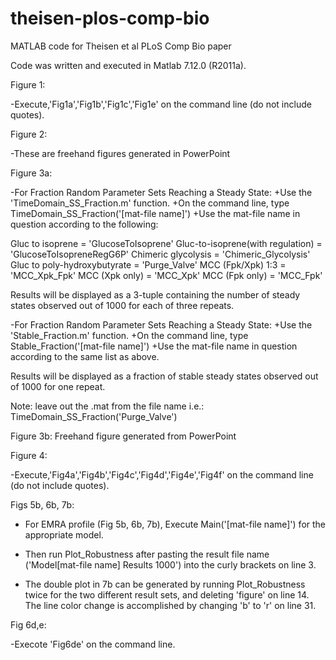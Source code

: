 # theisen-plos-comp-bio
MATLAB code for Theisen et al PLoS Comp Bio paper

Code was written and executed in Matlab 7.12.0 (R2011a).

Figure 1:

-Execute,'Fig1a','Fig1b','Fig1c','Fig1e' on the command line (do not include quotes).

Figure 2: 

-These are freehand figures generated in PowerPoint

Figure 3a: 

-For Fraction Random Parameter Sets Reaching a Steady State:
	+Use the 'TimeDomain_SS_Fraction.m' function.
	+On the command line, type TimeDomain_SS_Fraction('[mat-file name]')
	+Use the mat-file name in question according to the following:

Gluc to isoprene = 'GlucoseToIsoprene'
Gluc-to-isoprene(with regulation) = 'GlucoseToIsopreneRegG6P'
Chimeric glycolysis = 'Chimeric_Glycolysis'
Gluc to poly-hydroxybutyrate = 'Purge_Valve'
MCC (Fpk/Xpk) 1:3 = 'MCC_Xpk_Fpk'
MCC (Xpk only) = 'MCC_Xpk'
MCC (Fpk only) = 'MCC_Fpk'

Results will be displayed as a 3-tuple containing the number of steady states observed out of 1000 for each of three repeats.

-For Fraction Random Parameter Sets Reaching a Steady State:
	+Use the 'Stable_Fraction.m' function.
	+On the command line, type Stable_Fraction('[mat-file name]')
	+Use the mat-file name in question according to the same list as above.

Results will be displayed as a fraction of stable steady states observed out of 1000 for one repeat.

Note: leave out the .mat from the file name i.e.: TimeDomain_SS_Fraction('Purge_Valve')

Figure 3b: Freehand figure generated from PowerPoint

Figure 4: 

-Execute,'Fig4a','Fig4b','Fig4c','Fig4d','Fig4e','Fig4f' on the command line (do not include quotes).

Figs 5b, 6b, 7b: 

- For EMRA profile (Fig 5b, 6b, 7b), Execute Main('[mat-file name]') for the appropriate model.

- Then run Plot_Robustness after pasting the result file name ('Model[mat-file name] Results 1000') into the curly brackets on line 3.

- The double plot in 7b can be generated by running Plot_Robustness twice for the two different result sets, and deleting 'figure' on line 14.  The line color change is accomplished by changing 'b' to 'r' on line 31.

Fig 6d,e:

-Execote 'Fig6de' on the command line.

